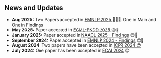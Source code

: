 <h2>News and Updates</h2>

- **Aug 2025:** Two Papers accepted in <a href="https://2025.emnlp.org/">EMNLP 2025 </a> 🎉😍🎉. One in Main and One in Findings
- **May 2025:** Paper accepted in <a href="https://ecmlpkdd.org/2025/">ECML-PKDD 2025 </a> 😍🎉
- **January 2025:** Paper accepted in <a href="https://2025.naacl.org/">NAACL 2025 - Findings</a> 😍🎉
- **September 2024:** Paper accepted in <a href="https://2024.emnlp.org/">EMNLP 2024 - Findings</a> 😍🎉
- **August 2024:** Two papers have been accepted in <a href="https://icpr2024.org/index.html">ICPR 2024 😍</a>
- **July 2024:** One paper has been accepted in <a href="https://www.ecai2024.eu/calls/main-track">ECAI 2024</a> 😍
